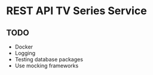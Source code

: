 # REST API TV Series Service

## TODO

- Docker
- Logging 
- Testing database packages
- Use mocking frameworks
